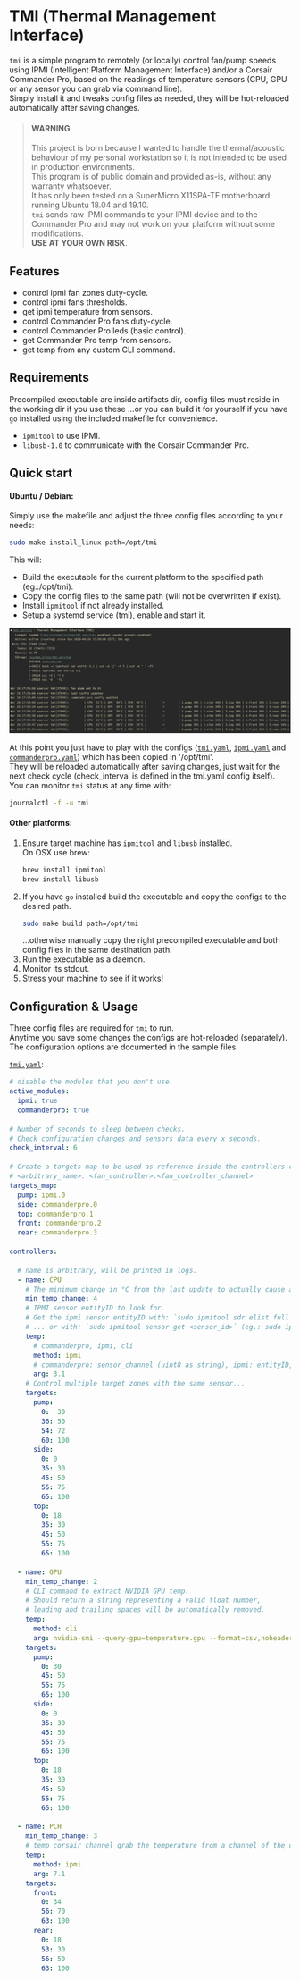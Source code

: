 # TMI (Thermal Management Interface)

`tmi` is a simple program to remotely (or locally) control fan/pump speeds using IPMI (Intelligent Platform Management Interface) and/or a Corsair Commander Pro, based on the readings of temperature sensors (CPU, GPU or any sensor you can grab via command line).  
Simply install it and tweaks config files as needed, they will be hot-reloaded automatically after saving changes.

>#### WARNING
>This project is born because I wanted to handle the thermal/acoustic behaviour of my personal workstation so it is not intended to be used in production environments.  
This program is of public domain and provided as-is, without any warranty whatsoever.  
It has only been tested on a SuperMicro X11SPA-TF motherboard running Ubuntu 18.04 and 19.10.  
`tmi` sends raw IPMI commands to your IPMI device and to the Commander Pro and may not work on your platform without some modifications.  
**USE AT YOUR OWN RISK**.

## Features
- control ipmi fan zones duty-cycle.
- control ipmi fans thresholds.
- get ipmi temperature from sensors.
- control Commander Pro fans duty-cycle.
- control Commander Pro leds (basic control).
- get Commander Pro temp from sensors.
- get temp from any custom CLI command.


## Requirements
Precompiled executable are inside artifacts dir, config files must reside in the working dir if you use these ...or you can build it for yourself if you have `go` installed using the included makefile for convenience.  


- `ipmitool` to use IPMI. 
- `libusb-1.0` to communicate with the Corsair Commander Pro. 

## Quick start

#### Ubuntu / Debian:
Simply use the makefile and adjust the three config files according to your needs:
```sh
sudo make install_linux path=/opt/tmi
```
This will:
- Build the executable for the current platform to the specified path (eg.:/opt/tmi).
- Copy the config files to the same path (will not be overwritten if exist).
- Install `ipmitool` if not already installed.
- Setup a systemd service (tmi), enable and start it. 

![service](tmi.png)

At this point you just have to play with the configs ([`tmi.yaml`](artifacts/tmi.yaml), [`ipmi.yaml`](artifacts/ipmi.yaml) and [`commanderpro.yaml`](artifacts/commanderpro.yaml)) which has been copied in '/opt/tmi'.  
They will be reloaded automatically after saving changes, just wait for the next check cycle (check_interval is defined in the tmi.yaml config itself).  
You can monitor `tmi` status at any time with:
````bash
journalctl -f -u tmi
````

#### Other platforms:
1. Ensure target machine has `ipmitool` and `libusb` installed.  
    On OSX use brew:
    ```bash
    brew install ipmitool
    brew install libusb
    ```
2. If you have `go` installed build the executable and copy the configs to the desired path.
    ```sh
    sudo make build path=/opt/tmi
    ```
   ...otherwise manually copy the right precompiled executable and both config files in the same destination path.
3. Run the executable as a daemon.
4. Monitor its stdout.
5. Stress your machine to see if it works!

## Configuration & Usage

Three config files are required for `tmi` to run.  
Anytime you save some changes the configs are hot-reloaded (separately).  
The configuration options are documented in the sample files.

[`tmi.yaml`](artifacts/tmi.yaml):  

```yaml
# disable the modules that you don't use.
active_modules:
  ipmi: true
  commanderpro: true

# Number of seconds to sleep between checks.
# Check configuration changes and sensors data every x seconds.
check_interval: 6

# Create a targets map to be used as reference inside the controllers configuration below.
# <arbitrary_name>: <fan_controller>.<fan_controller_channel>
targets_map:
  pump: ipmi.0
  side: commanderpro.0
  top: commanderpro.1
  front: commanderpro.2
  rear: commanderpro.3

controllers:

  # name is arbitrary, will be printed in logs.
  - name: CPU
    # The minimum change in °C from the last update to actually cause another fan speed change.
    min_temp_change: 4
    # IPMI sensor entityID to look for.
    # Get the ipmi sensor entityID with: `sudo ipmitool sdr elist full` at the fourth column in result.
    # ... or with: `sudo ipmitool sensor get <sensor_id>` (eg.: sudo ipmitool sensor get 'CPU Temp')
    temp:
      # commanderpro, ipmi, cli
      method: ipmi
      # commanderpro: sensor_channel (uint8 as string), ipmi: entityID, cli: custom_command
      arg: 3.1
    # Control multiple target zones with the same sensor...
    targets:
      pump:
        0:  30
        36: 50
        54: 72
        60: 100
      side:
        0: 0
        35: 30
        45: 50
        55: 75
        65: 100
      top:
        0: 18
        35: 30
        45: 50
        55: 75
        65: 100

  - name: GPU
    min_temp_change: 2
    # CLI command to extract NVIDIA GPU temp.
    # Should return a string representing a valid float number,
    # leading and trailing spaces will be automatically removed.
    temp:
      method: cli
      arg: nvidia-smi --query-gpu=temperature.gpu --format=csv,noheader
    targets:
      pump:
        0: 30
        45: 50
        55: 75
        65: 100
      side:
        0: 0
        35: 30
        45: 50
        55: 75
        65: 100
      top:
        0: 18
        35: 30
        45: 50
        55: 75
        65: 100

  - name: PCH
    min_temp_change: 3
    # temp_corsair_channel grab the temperature from a channel of the corsair commander pro
    temp:
      method: ipmi
      arg: 7.1
    targets:
      front:
        0: 34
        56: 70
        63: 100
      rear:
        0: 18
        53: 30
        56: 50
        63: 100
```
